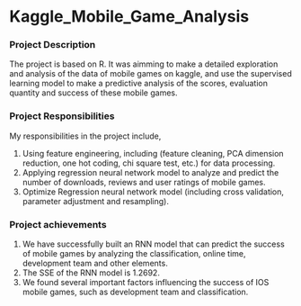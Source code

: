 # Kaggle_Mobile_Game_Analysis

### Project Description

The project is based on R. It was aimming to make a detailed exploration and analysis of the data of mobile games on kaggle, and use the supervised learning model to make a predictive analysis of the scores, evaluation quantity and success of these mobile games.

### Project Responsibilities

My responsibilities in the project include,

1. Using feature engineering, including (feature cleaning, PCA dimension reduction, one hot coding, chi square test, etc.) for data processing.
2. Applying regression neural network model to analyze and predict the number of downloads, reviews and user ratings of mobile games.
3. Optimize Regression neural network model (including cross validation, parameter adjustment and resampling).

### Project achievements

1. We have successfully built an RNN model that can predict the success of mobile games by analyzing the classification, online time, development team and other elements.
2. The SSE of the RNN model is 1.2692.
3. We found several important factors influencing the success of IOS mobile games, such as development team and classification.
